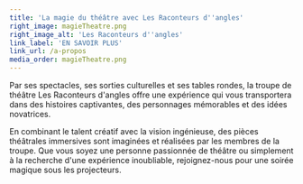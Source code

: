 ```yaml
---
title: 'La magie du théâtre avec Les Raconteurs d''angles'
right_image: magieTheatre.png
right_image_alt: 'Les Raconteurs d''angles'
link_label: 'EN SAVOIR PLUS'
link_url: /a-propos
media_order: magieTheatre.png
---
```


Par ses spectacles, ses sorties culturelles et ses tables rondes, la troupe de théâtre Les Raconteurs d'angles offre une expérience qui vous transportera dans des histoires captivantes, des personnages mémorables et des idées novatrices.

En combinant le talent créatif avec la vision ingénieuse, des pièces théâtrales immersives sont imaginées et réalisées par les membres de la troupe. Que vous soyez une personne passionnée de théâtre ou simplement à la recherche d'une expérience inoubliable, rejoignez-nous pour une soirée magique sous les projecteurs.